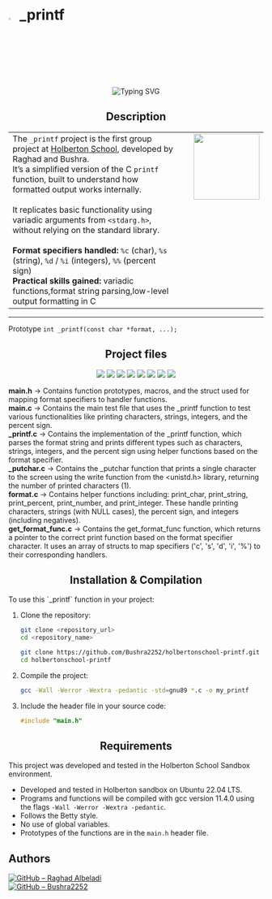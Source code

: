 # <a> <img src="https://upload.wikimedia.org/wikipedia/commons/thumb/1/18/C_Programming_Language.svg/1200px-C_Programming_Language.svg.png" width=3% heigth=3% ></img></a> _printf 
<p align="center">
  <img src="https://readme-typing-svg.herokuapp.com?center=true&size=28&duration=3000&pause=1000&color=36BCF7&width=435&lines=Welcome+to+_printf+Project!;Custom+C+Printf+Function;" alt="Typing SVG" />
</p>
   
<h2 align="center">Description</h2>
<table>
  <tr>
    <td style="text-align:left;">
      The <code>_printf</code> project is the first group project at <a href="https://www.holbertonschool.com/">Holberton School</a>, developed by Raghad and Bushra.<br>
      It’s a simplified version of the C <code>printf</code> function, built to understand how formatted output works internally.<br><br> 
      It replicates basic functionality using variadic arguments from <code>&lt;stdarg.h&gt;</code>, without relying on the standard library.<br><br>
      <strong>Format specifiers handled:</strong> <code>%c</code> (char), <code>%s</code> (string), <code>%d</code> / <code>%i</code> (integers), <code>%%</code> (percent sign)<br>
      <strong>Practical skills gained:</strong> variadic functions,format string parsing,low-level output formatting in C
    </td>
    <td style="width:150px; text-align:right; vertical-align:top;">
      <img src="https://github.com/user-attachments/assets/5f8d33ce-fed8-438a-935c-a9916afef26e" width="130">
    </td>
  </tr>
</table>

---

 Prototype     `int _printf(const char *format, ...);`

<h2 align="center">Project files</h2>


<p align="center">
  <a href="#"><img src="https://img.shields.io/badge/_printf.c-blue?style=flat-square" /></a>
  <a href="#"><img src="https://img.shields.io/badge/_putchar.c-green?style=flat-square" /></a>
  <a href="#"><img src="https://img.shields.io/badge/format.c-purple?style=flat-square" /></a>
  <a href="#"><img src="https://img.shields.io/badge/get_format_func.c-orange?style=flat-square" /></a>
  <a href="#"><img src="https://img.shields.io/badge/main.h-red?style=flat-square" /></a>
  <a href="#"><img src="https://img.shields.io/badge/README.md-brightgreen?style=flat-square" /></a>
  <a href="#"><img src="https://img.shields.io/badge/man_3_printf-gray?style=flat-square" /></a>
  <a href="#"><img src="https://img.shields.io/badge/test/main.c-yellow?style=flat-square" /></a>
</p>


**main.h**             → Contains function prototypes, macros, and the struct used for mapping format specifiers to handler functions.  
**main.c**             → Contains the main test file that uses the _printf function to test various functionalities like printing characters, strings, integers, and the percent sign.  
**_printf.c**          → Contains the implementation of the _printf function, which parses the format string and prints different types such as characters, strings, integers, and the percent sign using helper functions based on the format specifier.  
**_putchar.c**         → Contains the _putchar function that prints a single character to the screen using the write function from the <unistd.h> library, returning the number of printed characters (1).  
**format.c**           → Contains helper functions including: print_char, print_string, print_percent, print_number, and print_integer. These handle printing characters, strings (with NULL cases), the percent sign, and integers (including negatives).  
**get_format_func.c**  → Contains the get_format_func function, which returns a pointer to the correct print function based on the format specifier character. It uses an array of structs to map specifiers ('c', 's', 'd', 'i', '%') to their corresponding handlers.



<h2 align="center">Installation & Compilation</h2>
To use this `_printf` function in your project:

1. Clone the repository:
   ```bash
   git clone <repository_url>
   cd <repository_name>
   
   git clone https://github.com/Bushra2252/holbertonschool-printf.git
   cd holbertonschool-printf
   ```
2. Compile the project:
   ```bash
   gcc -Wall -Werror -Wextra -pedantic -std=gnu89 *.c -o my_printf
   ```
3. Include the header file in your source code:
   ```c
   #include "main.h"
   ```

<h2 align="center">Requirements</h2> 

This project was developed and tested in the Holberton School Sandbox environment.

- Developed and tested in Holberton sandbox on Ubuntu 22.04 LTS.
- Programs and functions will be compiled with  gcc version 11.4.0 using the flags `-Wall -Werror -Wextra -pedantic`.
- Follows the Betty style.
- No use of global variables.
- Prototypes of the functions are in the `main.h` header file.



##  Authors

[![GitHub – Raghad Albeladi](https://img.shields.io/badge/GitHub-Raghad_Albeladi1-lightblue?style=flat-square&logo=github)](https://github.com/RaghadAlbeladi1)  
[![GitHub – Bushra2252](https://img.shields.io/badge/GitHub-Bushra2252-lightblue?style=flat-square&logo=github)](https://github.com/Bushra2252)
